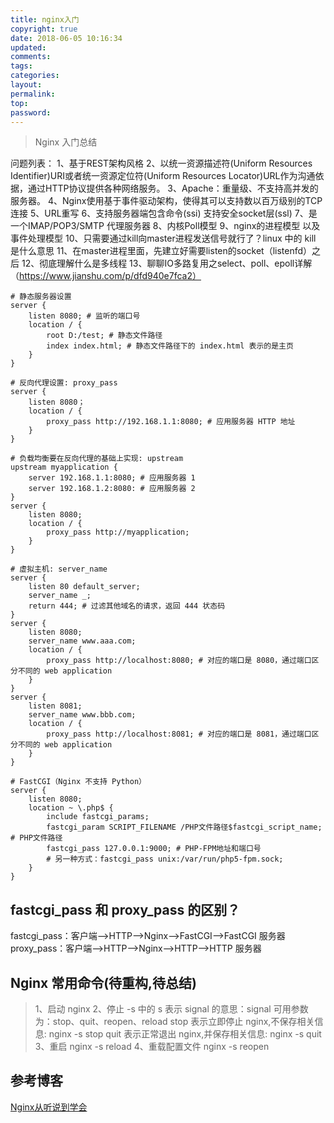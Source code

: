 ```yaml
---
title: nginx入门
copyright: true
date: 2018-06-05 10:16:34
updated:
comments:
tags:
categories:
layout:
permalink:
top:
password:
---
```


<blockquote class="blockquote-center"> Nginx 入门总结 </blockquote>

<!-- more -->

问题列表：
1、基于REST架构风格
2、以统一资源描述符(Uniform Resources Identifier)URI或者统一资源定位符(Uniform Resources Locator)URL作为沟通依据，通过HTTP协议提供各种网络服务。
3、Apache：重量级、不支持高并发的服务器。
4、Nginx使用基于事件驱动架构，使得其可以支持数以百万级别的TCP连接
5、URL重写
6、支持服务器端包含命令(ssi)
  支持安全socket层(ssl)
7、是一个IMAP/POP3/SMTP 代理服务器
8、内核Poll模型
9、nginx的进程模型 以及 事件处理模型
10、只需要通过kill向master进程发送信号就行了？linux 中的 kill 是什么意思
11、在master进程里面，先建立好需要listen的socket（listenfd）之后
12、彻底理解什么是多线程
13、聊聊IO多路复用之select、poll、epoll详解（https://www.jianshu.com/p/dfd940e7fca2）

```
# 静态服务器设置
server {
    listen 8080; # 监听的端口号
    location / {
        root D:/test; # 静态文件路径
        index index.html; # 静态文件路径下的 index.html 表示的是主页
    }
}

# 反向代理设置: proxy_pass
server {
    listen 8080；
    location / {
        proxy_pass http://192.168.1.1:8080; # 应用服务器 HTTP 地址
    }
}

# 负载均衡要在反向代理的基础上实现: upstream
upstream myapplication {
    server 192.168.1.1:8080; # 应用服务器 1
    server 192.168.1.2:8080: # 应用服务器 2
}
server {
    listen 8080;
    location / {
        proxy_pass http://myapplication;
    }
}

# 虚拟主机: server_name
server {
    listen 80 default_server;
    server_name _;
    return 444; # 过滤其他域名的请求，返回 444 状态码
}
server {
    listen 8080;
    server_name www.aaa.com;
    location / {
        proxy_pass http://localhost:8080; # 对应的端口是 8080，通过端口区分不同的 web application
    }
}
server {
    listen 8081;
    server_name www.bbb.com;
    location / {
        proxy_pass http://localhost:8081; # 对应的端口是 8081，通过端口区分不同的 web application
    }
}

# FastCGI（Nginx 不支持 Python）
server {
    listen 8080;
    location ~ \.php$ {
        include fastcgi_params;
        fastcgi_param SCRIPT_FILENAME /PHP文件路径$fastcgi_script_name; # PHP文件路径
        fastcgi_pass 127.0.0.1:9000; # PHP-FPM地址和端口号
        # 另一种方式：fastcgi_pass unix:/var/run/php5-fpm.sock;
    }
}
```

## fastcgi_pass 和 proxy_pass 的区别？
fastcgi_pass：客户端——>HTTP——>Nginx——>FastCGI——>FastCGI 服务器
  proxy_pass：客户端——>HTTP——>Nginx——>HTTP——>HTTP 服务器

## Nginx 常用命令(待重构,待总结)
> 1、启动
nginx
2、停止
-s 中的 s 表示 signal 的意思：signal 可用参数为：stop、quit、reopen、reload
stop 表示立即停止 nginx,不保存相关信息: nginx -s stop
quit 表示正常退出 nginx,并保存相关信息: nginx -s quit
3、重启
nginx -s reload
4、重载配置文件
nginx -s reopen


## 参考博客
[Nginx从听说到学会](https://www.jianshu.com/p/630e2e1ca57f?utm_campaign=maleskine&utm_content=note&utm_medium=seo_notes&utm_source=recommendation)